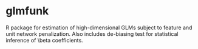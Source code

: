# glmfunk

R package for estimation of high-dimensional GLMs subject to feature and unit network penalization. Also includes de-biasing test for statistical inference of \beta coefficients. 
